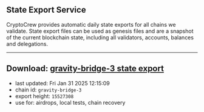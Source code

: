 ## State Export Service
CryptoCrew provides automatic daily state exports for all chains we validate. State export files can be used as genesis files and are a snapshot of the current blockchain state, including all validators, accounts, balances and delegations.

---
**Download: [gravity-bridge-3 state export](https://dl-eu2.ccvalidators.com/SERVICE/gravitybridge/gravity-bridge-3_export_15527308.json)**
---

- last updated: Fri Jan 31 2025 12:15:09
- chain id: `gravity-bridge-3`
- export height: `15527308`
- use for: airdrops, local tests, chain recovery

